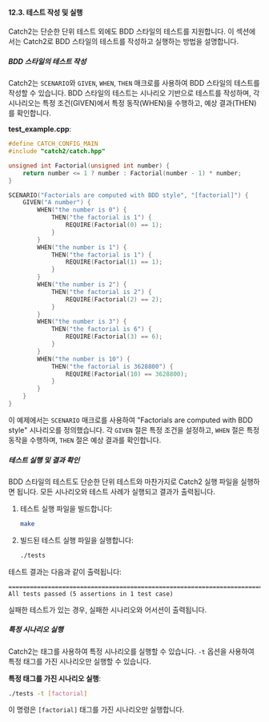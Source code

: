 #### 12.3. 테스트 작성 및 실행

Catch2는 단순한 단위 테스트 외에도 BDD 스타일의 테스트를 지원합니다. 이 섹션에서는 Catch2로 BDD 스타일의 테스트를 작성하고 실행하는 방법을 설명합니다.

##### BDD 스타일의 테스트 작성

Catch2는 `SCENARIO`와 `GIVEN`, `WHEN`, `THEN` 매크로를 사용하여 BDD 스타일의 테스트를 작성할 수 있습니다. BDD 스타일의 테스트는 시나리오 기반으로 테스트를 작성하며, 각 시나리오는 특정 조건(GIVEN)에서 특정 동작(WHEN)을 수행하고, 예상 결과(THEN)를 확인합니다.

**test_example.cpp**:
```cpp
#define CATCH_CONFIG_MAIN
#include "catch2/catch.hpp"

unsigned int Factorial(unsigned int number) {
    return number <= 1 ? number : Factorial(number - 1) * number;
}

SCENARIO("Factorials are computed with BDD style", "[factorial]") {
    GIVEN("A number") {
        WHEN("the number is 0") {
            THEN("the factorial is 1") {
                REQUIRE(Factorial(0) == 1);
            }
        }
        WHEN("the number is 1") {
            THEN("the factorial is 1") {
                REQUIRE(Factorial(1) == 1);
            }
        }
        WHEN("the number is 2") {
            THEN("the factorial is 2") {
                REQUIRE(Factorial(2) == 2);
            }
        }
        WHEN("the number is 3") {
            THEN("the factorial is 6") {
                REQUIRE(Factorial(3) == 6);
            }
        }
        WHEN("the number is 10") {
            THEN("the factorial is 3628800") {
                REQUIRE(Factorial(10) == 3628800);
            }
        }
    }
}
```

이 예제에서는 `SCENARIO` 매크로를 사용하여 "Factorials are computed with BDD style" 시나리오를 정의했습니다. 각 `GIVEN` 절은 특정 조건을 설정하고, `WHEN` 절은 특정 동작을 수행하며, `THEN` 절은 예상 결과를 확인합니다.

##### 테스트 실행 및 결과 확인

BDD 스타일의 테스트도 단순한 단위 테스트와 마찬가지로 Catch2 실행 파일을 실행하면 됩니다. 모든 시나리오와 테스트 사례가 실행되고 결과가 출력됩니다.

1. 테스트 실행 파일을 빌드합니다:
   ```bash
   make
   ```

2. 빌드된 테스트 실행 파일을 실행합니다:
   ```bash
   ./tests
   ```

테스트 결과는 다음과 같이 출력됩니다:
```
===============================================================================
All tests passed (5 assertions in 1 test case)
```

실패한 테스트가 있는 경우, 실패한 시나리오와 어서션이 출력됩니다.

##### 특정 시나리오 실행

Catch2는 태그를 사용하여 특정 시나리오를 실행할 수 있습니다. `-t` 옵션을 사용하여 특정 태그를 가진 시나리오만 실행할 수 있습니다.

**특정 태그를 가진 시나리오 실행**:
```bash
./tests -t [factorial]
```

이 명령은 `[factorial]` 태그를 가진 시나리오만 실행합니다.
